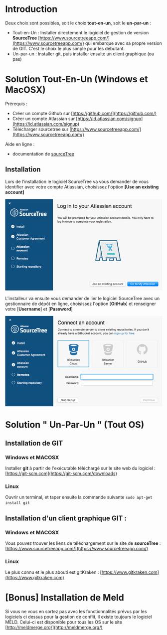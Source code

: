 # Introduction

Deux choix sont possibles, soit le choix **tout-en-un**, soit le **un-par-un** : 
- Tout-en-Un : Installer directement le logiciel de gestion de version **SourceTree**  [https://www.sourcetreeapp.com/](https://www.sourcetreeapp.com/) qui embarque avec sa propre version de GIT. C'est le choix le plus simple pour les débutant.
- Un-par-un : Installer git, puis installer ensuite un client graphique (ou pas)


# Solution Tout-En-Un (Windows et MacOSX)

Prérequis : 
- Créer un compte Github sur [https://github.com/](https://github.com/)
- Créer un compte Atlassian sur [https://id.atlassian.com/signup](https://id.atlassian.com/signup)
- Télécharger sourcetree sur [https://www.sourcetreeapp.com/](https://www.sourcetreeapp.com/)

Aide en ligne : 
- documentation de [sourceTree](https://confluence.atlassian.com/get-started-with-sourcetree/get-started-with-sourcetree-847359026.html)


## Installation 

Lors de l'installation le logiciel SourceTree va vous demander de vous identifier avec votre compte Atlassian, choisissez l'option **[Use an existing account]**

![](/assets/Screen+Shot+2016-09-13+at+10.42.52+AM.png)

L'installeur va ensuite vous demander de lier le logiciel SourceTree avec un gestionnaire de dépôt en ligne, choisissez l'option [**GitHub**] et renseigner votre [**Username**] et [**Password**]

![](/assets/Screen+Shot+2016-09-13+at+10.38.42+AM.png)



# Solution " Un-Par-Un " (Tout OS)



## Installation de GIT 

### Windows et MACOSX

Installer **git** à partir de l'exécutable téléchargé sur le site web du logiciel : [https://git-scm.com](https://git-scm.com/downloads)

### Linux

Ouvrir un terminal, et taper ensuite la commande suivante
 `sudo apt-get install git`
 
## Installation d'un client graphique GIT :

### Windows et MACOSX

Vous pouvez trouver les liens de téléchargement sur le site de **sourceTree** : [https://www.sourcetreeapp.com/](https://www.sourcetreeapp.com/)

### Linux

Le plus connu et le plus abouti est gitKraken : [https://www.gitkraken.com](https://www.gitkraken.com)

# [Bonus] Installation de Meld
 
Si vous ne vous en sortez pas avec les fonctionnalités prévus par les logiciels ci dessus pour la gestion de conflit, il existe toujours le logiciel MELD. Celui-ci est disponible pour tous les OS sur le site [http://meldmerge.org/](http://meldmerge.org/)


